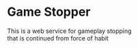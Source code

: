 Game Stopper
===============

This is a web service for gameplay stopping  
  that is continued from force of habit
